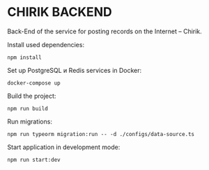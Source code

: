 # CHIRIK BACKEND

Back-End of the service for posting records on the Internet – Chirik.

Install used dependencies:

```SH
npm install
```

Set up PostgreSQL и Redis services in Docker:

```SH
docker-compose up
```

Build the project:

```SH
npm run build
```

Run migrations:

```SH
npm run typeorm migration:run -- -d ./configs/data-source.ts
```

Start application in development mode:

```SH
npm run start:dev
```
